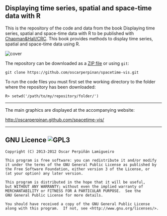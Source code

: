 Displaying time series, spatial and space-time data with R
----

This is the repository of the code and data from the book Displaying
time series, spatial and space-time data with R to be published with
[Chapman&Hall/CRC](http://www.crcpress.com/product/isbn/9781466565203). This
book provides methods to display time series, spatial and space-time
data using R.

![cover](http://images.tandf.co.uk/common/jackets/crclarge/978146656/9781466565203.jpg)

The repository can be downloaded as a
[ZIP file](https://github.com/oscarperpinan/spacetime-vis/archive/master.zip)
or using `git`:
    
    git clone https://github.com/oscarperpinan/spacetime-vis.git

To run the code files you must first set the working directory to the
folder where the repository has been downloaded:

    R> setwd('/path/to/my/repository/folder/')

---

The main graphics are displayed at the accompanying website:

http://oscarperpinan.github.com/spacetime-vis/

---

GNU Licence ![GPL3](http://www.gnu.org/graphics/gplv3-127x51.png)
----

    Copyright (C) 2013-2012 Oscar Perpiñán Lamigueiro
  
    This program is free software: you can redistribute it and/or modify
    it under the terms of the GNU General Public License as published by
    the Free Software Foundation, either version 3 of the License, or
    (at your option) any later version.

    This program is distributed in the hope that it will be useful,
    but WITHOUT ANY WARRANTY; without even the implied warranty of
    MERCHANTABILITY or FITNESS FOR A PARTICULAR PURPOSE.  See the
    GNU General Public License for more details.

    You should have received a copy of the GNU General Public License
    along with this program.  If not, see <http://www.gnu.org/licenses/>.

